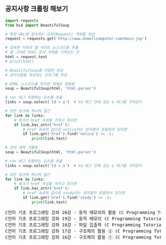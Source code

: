 ## 공지사항 크롤링 해보기

```python
import requests
from bs4 import BeautifulSoup

# 특정 URL에 접속하는 요청(Request) 객체를 생성
request = requests.get('http://www.dowellcomputer.com/main.jsp')

# 접속한 이후의 웹 사이트 소스코드를 추출
# 말 그대로 html 문서 자체를 가져오는 것
html = request.text
# print(html)
```

```python
# BeautifulSoup를 이용한 파싱
# 공지사항을 파싱하는 프로그램 작성

# HTML 소스코드를 파이썬 객체로 변환함
soup = BeautifulSoup(html, 'html.parser')

# <a> 태그 포함하는 요소를 추출
links = soup.select('td > a')  # td 태그 안에 있는 a 태그를 가져온다

# 모든 링크에 하나씩 접근
for link in links:
    # 링크가 href 속성을 가지고 있다면
    if link.has_attr('href'):
        # href 속성의 값으로 notice라는 문자열이 포함되어 있다면
        if link.get('href').find('notice') != -1:
            print(link.text)
```

```python
# 강의 제목 크롤링
soup = BeautifulSoup(html, 'html.parser')

# <a> 태그 포함하는 요소를 추출
links = soup.select('td > a')  # td 태그 안에 있는 a 태그를 가져온다

# 모든 링크에 하나씩 접근
for link in links:
    # 링크가 href 속성을 가지고 있다면
    if link.has_attr('href'):
        # href 속성의 값으로 study라는 문자열이 포함되어 있다면
        if link.get('href').find('study') != -1:
            print(link.text)
```

<pre>
C언어 기초 프로그래밍 강좌 20강 - 동적 메모리의 활용 (C Programming Tutorial For Beginners 2017 #20) 
C언어 기초 프로그래밍 강좌 19강 - 동적 메모리 (C Programming Tutorial For Beginners 2017 #19) 
C언어 기초 프로그래밍 강좌 18강 - 파일 입출력 (C Programming Tutorial For Beginners 2017 #18) 
C언어 기초 프로그래밍 강좌 17강 - 구조체의 활용 ② (C Programming Tutorial For Beginners 2017 #17) 
C언어 기초 프로그래밍 강좌 16강 - 구조체의 활용 ① (C Programming Tutorial For Beginners 2017 #16) 
</pre>
